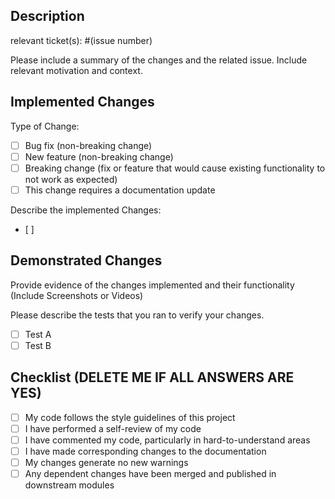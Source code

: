 ## Description

relevant ticket(s): #(issue number)

Please include a summary of the changes and the related issue. Include relevant motivation and context.

## Implemented Changes
Type of Change:

- [ ] Bug fix (non-breaking change)
- [ ] New feature (non-breaking change)
- [ ] Breaking change (fix or feature that would cause existing functionality to not work as expected)
- [ ] This change requires a documentation update

Describe the implemented Changes:
- [ ]

## Demonstrated Changes
Provide evidence of the changes implemented and their functionality (Include Screenshots or Videos)

Please describe the tests that you ran to verify your changes.

- [ ] Test A
- [ ] Test B

## Checklist (DELETE ME IF ALL ANSWERS ARE YES)

- [ ] My code follows the style guidelines of this project
- [ ] I have performed a self-review of my code
- [ ] I have commented my code, particularly in hard-to-understand areas
- [ ] I have made corresponding changes to the documentation
- [ ] My changes generate no new warnings
- [ ] Any dependent changes have been merged and published in downstream modules
